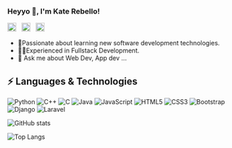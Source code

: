 ### Heyyo 👋, I'm Kate Rebello! 
<a href="mailto:katerebello27@gmail.com" target="_blank"><img src="https://cdn-icons-png.flaticon.com/512/732/732200.png" alt="mail" height="20" width="20" /></a>
&nbsp;
<a href="https://www.linkedin.com/in/kate-rebello-a38235194" target="_blank"><img src="https://cdn-icons-png.flaticon.com/512/3536/3536505.png" alt="linkedIn" height="20" width="20" /></a> &nbsp;
<a href="https://www.instagram.com/kate_rebello__/" target="_blank"><img src="https://cdn-icons-png.flaticon.com/512/3670/3670125.png" alt="instagram" height="20" width="20" /></a> 

<!-- [![Website Badge](https://img.shields.io/badge/Website-3b5998?style=flat-square&logo=google-chrome&logoColor=white)]() -->

<!-- **katerebello/katerebello** is a ✨ _special_ ✨ repository because its `README.md` (this file) appears on your GitHub profile. -->


<!-- - 🔭 I’m currently working on ... -->

- 🚀Passionate about learning new software development technologies.
- 👨‍💻Experienced in Fullstack Development.
- 💬 Ask me about Web Dev, App dev ...
<!-- - 👯 I’m looking to collaborate on ...
- 🤔 I’m looking for help with ...
- 📫 How to reach me: ... -->
<!-- - 😄 Pronouns: ... -->
<!-- - ⚡ Fun fact: ... -->

## ⚡ Languages & Technologies

![Python](https://img.shields.io/badge/-Python-black?style=flat-clrcle&logo=Python)
![C++](https://img.shields.io/badge/-C++-black?style=flat-circle&logo=c)
![C](https://img.shields.io/badge/-C-black?style=flat-circle&logo=c)
![Java](https://img.shields.io/badge/-java-black?style=flat-circle&logo=java)
![JavaScript](https://img.shields.io/badge/-JavaScript-black?style=flat-circle&logo=javascript)
![HTML5](https://img.shields.io/badge/-HTML5-black?style=flat-square&logo=html5)
![CSS3](https://img.shields.io/badge/-CSS3-black?style=flat-square&logo=css3)
![Bootstrap](https://img.shields.io/badge/-Bootstrap-black?style=flat-square&logo=bootstrap)
![Django](https://img.shields.io/badge/-Django-black?style=flat-clrcle&logo=Django)
![Laravel](https://img.shields.io/badge/-Laravel-black?style=flat-clrcle&logo=Laravel)


<!-- githubstats -->
![GitHub stats](https://github-readme-stats.vercel.app/api?username=katerebello&show_icons=true&theme=radical)

![Top Langs](https://github-readme-stats.vercel.app/api/top-langs/?username=katerebello&layout=compact&theme=radical)

